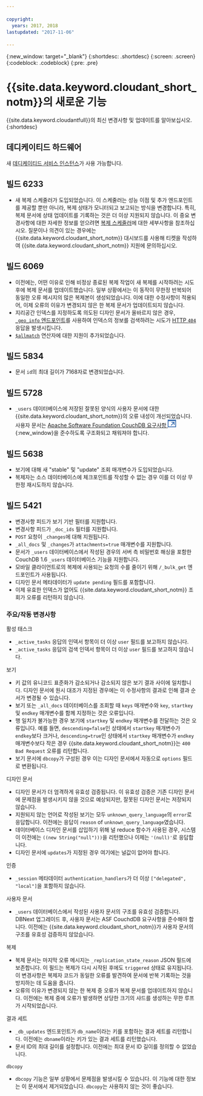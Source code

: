 ```yaml
---

copyright:
  years: 2017, 2018
lastupdated: "2017-11-06"

---
```


{:new_window: target="_blank"}
{:shortdesc: .shortdesc}
{:screen: .screen}
{:codeblock: .codeblock}
{:pre: .pre}

<!-- Acrolinx: 2017-05-04 -->

# {{site.data.keyword.cloudant_short_notm}}의 새로운 기능

{{site.data.keyword.cloudantfull}}의 최신 변경사항 및 업데이트를 알아보십시오.
{:shortdesc}

## 데디케이티드 하드웨어

새 [데디케이티드 서비스 인스턴스](bluemix.html#dedicated-plan)가 사용 가능합니다.

## 빌드 6233

- 새 복제 스케줄러가 도입되었습니다.
  이 스케줄러는 성능 이점 및 추가 엔드포인트를 제공할 뿐만 아니라,
  복제 상태가 모니터되고 보고되는 방식을 변경합니다.
  특히, 복제 문서에 상태 업데이트를 기록하는 것은 더 이상 지원되지 않습니다.
  이 중요 변경사항에 대한 자세한 정보를 얻으려면
  [복제 스케줄러](../api/advanced_replication.html#the_replication_scheduler)에 대한 세부사항을 참조하십시오.
  질문이나 의견이 있는 경우에는 {{site.data.keyword.cloudant_short_notm}} 대시보드를 사용해 티켓을 작성하여 {{site.data.keyword.cloudant_short_notm}} 지원에 문의하십시오. 

## 빌드 6069

- 이전에는, 어떤 이유로 인해 비정상 종료된 복제 작업이 새 복제를 시작하려는 시도 후에
  복제 문서를 업데이트했습니다.
  일부 상황에서는 이 동작이 무한정 반복되어 동일한 오류 메시지의
  많은 복제본이 생성되었습니다.
  이에 대한 수정사항이 적용되어, 이제 오류의 이유가 변경되지 않은 한 복제 문서가 업데이트되지 않습니다.
- 지리공간 인덱스를 지정하도록 의도된 디자인 문서가 올바르지 않은 경우,
  [`_geo_info` 엔드포인트](../api/cloudant-geo.html#obtaining-information-about-a-cloudant-geo-index)를
  사용하여 인덱스의 정보를 검색하려는 시도가 [HTTP `404`](http.html#404) 응답을 발생시킵니다.
- [`$allmatch`](../api/cloudant_query.html#the-allmatch-operator) 연산자에 대한 지원이 추가되었습니다.

## 빌드 5834

- 문서 `id`의 최대 길이가 7168자로 변경되었습니다.

## 빌드 5728

- `_users` 데이터베이스에 저장된 잘못된 양식의 사용자 문서에 대한 {{site.data.keyword.cloudant_short_notm}}의 오류 내성이 개선되었습니다.
  사용자 문서는 [Apache Software Foundation CouchDB 요구사항 ![외부 링크 아이콘](../images/launch-glyph.svg "외부 링크 아이콘")](http://docs.couchdb.org/en/2.0.0/intro/security.html#users-documents){:new_window}을
  준수하도록 구조화되고 채워져야 합니다.

## 빌드 5638

-   보기에 대해 새 "stable" 및 "update" 조회 매개변수가 도입되었습니다.
-   복제자는 소스 데이터베이스에 체크포인트를 작성할 수 없는 경우 이를 더 이상 무한정 재시도하지 않습니다.

## 빌드 5421

-	변경사항 피드가 보기 기반 필터를 지원합니다.
-	변경사항 피드가 `_doc_ids` 필터를 지원합니다.
-	`POST` 요청이 `_changes`에 대해 지원됩니다.
-	`_all_docs` 및 `_changes`가 `attachments=true` 매개변수를 지원합니다.
-	문서가 `_users` 데이터베이스에서 작성된 경우의 서버 측 비밀번호 해싱을 포함한 CouchDB 1.6 `_users` 데이터베이스 기능을 지원합니다.
-	모바일 클라이언트로의 복제에 사용되는 요청의 수를 줄이기 위해 `/_bulk_get` 엔드포인트가 사용됩니다.
-	디자인 문서 메타데이터가 `update pending` 필드를 포함합니다.
-	이제 유효한 인덱스가 없어도 {{site.data.keyword.cloudant_short_notm}} 조회가 오류를 리턴하지 않습니다. 

### 주요/작동 변경사항

활성 태스크

-   `_active_tasks` 응답의 인덱서 항목이 더 이상 `user` 필드를 보고하지 않습니다.
-   `_active_tasks` 응답의 검색 인덱서 항목이 더 이상 `user` 필드를 보고하지 않습니다.

보기

-   키 값의 유니코드 표준화가 감소되거나 감소되지 않은 보기 결과 사이에 일치합니다. 디자인 문서에 원시 대조가 지정된 경우에는 이 수정사항의 결과로 인해 결과 순서가 변경될 수 있습니다.
-   보기 또는 `_all_docs` 데이터베이스를 조회할 때 `keys` 매개변수와 `key`, `startkey` 및 `endkey` 매개변수를 함께 지정하는 것은 오류입니다.
-   행 일치가 불가능한 경우 보기에 `startkey` 및 `endkey` 매개변수를 전달하는 것은 오류입니다. 예를 들면, `descending=false`인 상태에서 `startkey` 매개변수가 `endkey`보다 크거나, `descending=true`인 상태에서 `startkey` 매개변수가 `endkey` 매개변수보다 작은 경우 {{site.data.keyword.cloudant_short_notm}}는 `400 Bad Request` 오류를 리턴합니다. 
-   보기 문서에 `dbcopy`가 구성된 경우 이는 디자인 문서에서 자동으로 `options` 필드로 변환됩니다. 

디자인 문서

-   디자인 문서가 더 엄격하게 유효성 검증됩니다. 이 유효성 검증은 기존 디자인 문서에 문제점을 발생시키지 않을 것으로 예상되지만, 잘못된 디자인 문서는 저장되지 않습니다.
-   지원되지 않는 언어로 작성된 보기는 모두 `unknown_query_language`의 `error`로 응답합니다. 이전에는 응답이 `reason` of `unknown_query_language`였습니다.
-   데이터베이스 디자인 문서를 삽입하기 위해 널 reduce 함수가 사용된 경우, 시스템이 이전에는 `((new String("null")))`을 리턴했으나 이제는 `'(null)'`로 응답합니다.
-   디자인 문서에 `updates`가 지정된 경우 여기에는 널값이 없어야 합니다.

인증

-   `_session` 메타데이터 `authentication_handlers`가 더 이상 `["delegated", "local"]`을 포함하지 않습니다.

사용자 문서

-   `_users` 데이터베이스에서 작성된 사용자 문서의 구조를 유효성 검증합니다. DBNext 업그레이드 후, 사용자 문서는 ASF CouchdDB 요구사항을 준수해야 합니다. 이전에는 {{site.data.keyword.cloudant_short_notm}}가 사용자 문서의 구조를 유효성 검증하지 않았습니다.  

복제 

-   복제 문서는 마지막 오류 메시지는 `_replication_state_reason` JSON 필드에 보존합니다. 이 필드는 복제가 다시 시작된 후에도 `triggered` 상태로 유지됩니다. 이 변경사항은 복제자 코드가 동일한 오류를 발견하여 문서에 반복 기록하는 것을 방지하는 데 도움을 줍니다.
-   오류의 이유가 변경되지 않는 한 복제 중 오류가 복제 문서를 업데이트하지 않습니다. 이전에는 복제 중에 오류가 발생하면 상당한 크기의 샤드를 생성하는 무한 루프가 시작되었습니다.  

결과 세트

-   `_db_updates` 엔드포인트가 `db_name`이라는 키를 포함하는 결과 세트를 리턴합니다. 이전에는 `dbname`이라는 키가 있는 결과 세트를 리턴했습니다.
-   문서 ID의 최대 길이를 설정합니다. 이전에는 최대 문서 ID 길이를 정의할 수 없었습니다.

`dbcopy`

- `dbcopy` 기능은 일부 상황에서 문제점을 발생시킬 수 있습니다.
  이 기능에 대한 정보는 이 문서에서 제거되었습니다.
  `dbcopy`는 사용하지 않는 것이 좋습니다.
